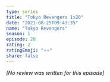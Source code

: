 ```yaml
---
type: series
title: "Tokyo Revengers 1x20"
date: "2021-08-25T09:43:35"
name: "Tokyo Revengers"
season: 1
episode: 20
rating: 2
ratingEmoji: "⭐️⭐️"
share: false
---
```


_[No review was written for this episode]_
